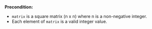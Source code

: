 **Precondition:**

- `matrix` is a square matrix (n x n) where n is a non-negative integer.
- Each element of `matrix` is a valid integer value.